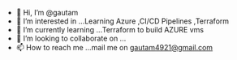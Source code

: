 - 👋 Hi, I’m @gautam
- 👀 I’m interested in ...Learning Azure ,CI/CD Pipelines ,Terraform 
- 🌱 I’m currently learning ...Terraform to build AZURE vms
- 💞️ I’m looking to collaborate on ...
- 📫 How to reach me ...mail me on gautam4921@gmail.com

<!---
gautam4921/gautam4921 is a ✨ special ✨ repository because its `README.md` (this file) appears on your GitHub profile.
You can click the Preview link to take a look at your changes.
--->
